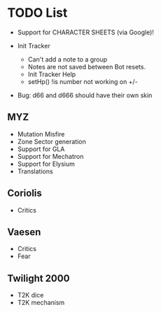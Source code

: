 # TODO List

- Support for CHARACTER SHEETS (via Google)!
- Init Tracker
  * Can't add a note to a group
  * Notes are not saved between Bot resets.
  * Init Tracker Help
  * setHp() !is number not working on +/-

- Bug: d66 and d666 should have their own skin

## MYZ
- Mutation Misfire
- Zone Sector generation
- Support for GLA
- Support for Mechatron
- Support for Elysium
- Translations

## Coriolis
- Critics

## Vaesen
- Critics
- Fear

## Twilight 2000
- T2K dice
- T2K mechanism

